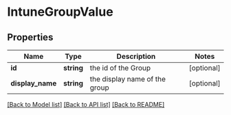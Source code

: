 # IntuneGroupValue

## Properties
Name | Type | Description | Notes
------------ | ------------- | ------------- | -------------
**id** | **string** | the id of the Group | [optional] 
**display_name** | **string** | the display name of the group | [optional] 

[[Back to Model list]](../README.md#documentation-for-models) [[Back to API list]](../README.md#documentation-for-api-endpoints) [[Back to README]](../README.md)

